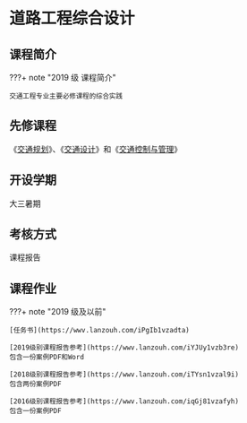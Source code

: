 # 道路工程综合设计

## 课程简介

???+ note "2019 级 课程简介"

    交通工程专业主要必修课程的综合实践

## 先修课程

《[交通规划](../Traffic/交通规划.md)》、《[交通设计](../Traffic/交通设计.md)》和《[交通控制与管理](../Traffic/交通控制与管理.md)》

## 开设学期

大三暑期

## 考核方式

课程报告

## 课程作业

???+ note "2019 级及以前"

    [任务书](https://wwv.lanzouh.com/iPgIb1vzadta)
    
    [2019级别课程报告参考](https://wwv.lanzouh.com/iYJUy1vzb3re)
    包含一份案例PDF和Word
    
    [2018级别课程报告参考](https://wwv.lanzouh.com/iTYsn1vzal9i)
    包含两份案例PDF
    
    [2016级别课程报告参考](https://wwv.lanzouh.com/iqGj81vzafyh)
    包含一份案例PDF

